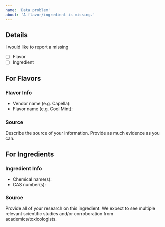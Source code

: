 ```yaml
---
name: 'Data problem'
about: 'A flavor/ingredient is missing.'
---
```


## Details

I would like to report a missing

- [ ] Flavor
- [ ] Ingredient

## For Flavors

### Flavor Info

- Vendor name (e.g. Capella):
- Flavor name (e.g. Cool Mint):

### Source

Describe the source of your information. Provide as much evidence as you can.

## For Ingredients

### Ingredient Info

- Chemical name(s):
- CAS number(s):

### Source

Provide all of your research on this ingredient. We expect to see multiple relevant scientific studies and/or corroboration from academics/toxicologists.
